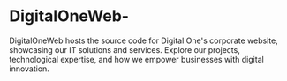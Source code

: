 # DigitalOneWeb-
DigitalOneWeb hosts the source code for Digital One's corporate website, showcasing our IT solutions and services. Explore our projects, technological expertise, and how we empower businesses with digital innovation.
